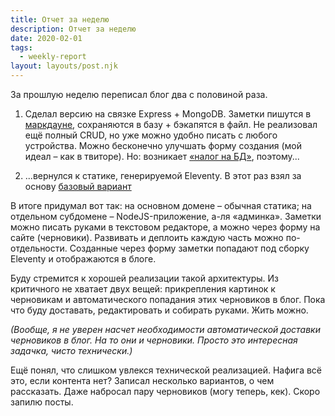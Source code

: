 ```yaml
---
title: Отчет за неделю
description: Отчет за неделю
date: 2020-02-01
tags:
  - weekly-report
layout: layouts/post.njk
---
```


За прошлую неделю переписал блог два с половиной раза. 

1. Сделал версию на связке Express + MongoDB. Заметки пишутся в [маркдауне](https://simplemde.com/), сохраняются в базу + бэкапятся в файл. Не реализовал ещё полный CRUD, но уже можно удобно писать с любого устройства. Можно бесконечно улучшать форму создания (мой идеал – как в твиторе). Но: возникает [«налог на БД»](https://indieweb.org/database-antipattern#DBA_tax), поэтому...

2. ...вернулся к статике, генерируемой Eleventy. В этот раз взял за основу [базовый вариант](https://github.com/11ty/eleventy-base-blog)

В итоге придумал вот так: на основном домене – обычная статика; на отдельном субдомене – NodeJS-приложение, а-ля «админка». Заметки можно писать руками в текстовом редакторе, а можно через форму на сайте (черновики). Развивать и деплоить каждую часть можно по-отдельности. Созданные через форму заметки попадают под сборку Eleventy и отображаются в блоге.

Буду стремится к хорошей реализации такой архитектуры. Из критичного не хватает двух вещей: прикрепления картинок к черновикам и автоматического попадания этих черновиков в блог. Пока что буду доставать, редактировать и собирать руками. Жить можно.

*(Вообще, я не уверен насчет необходимости автоматической доставки черновиков в блог. На то они и черновики. Просто это интересная задачка, чисто технически.)*

Ещё понял, что слишком увлекся технической реализацией. Нафига всё это, если контента нет? Записал несколько вариантов, о чем рассказать. Даже набросал пару черновиков (могу теперь, кек). Скоро запилю посты.


